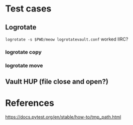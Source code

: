 # Test cases
## Logrotate
`logrotate -s $PWD/meow logrotatevault.conf` worked IIRC?
### logrotate copy
### logrotate move
## Vault HUP (file close and open?)




# References
https://docs.pytest.org/en/stable/how-to/tmp_path.html

